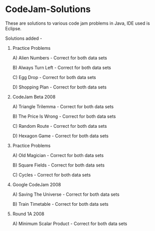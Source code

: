 # CodeJam-Solutions

These are solutions to various code jam problems in Java, IDE used is Eclipse.

Solutions added -

1) Practice Problems

    A) Alien Numbers - Correct for both data sets

    B) Always Turn Left - Correct for both data sets

    C) Egg Drop - Correct for both data sets

    D) Shopping Plan - Correct for both data sets

2) CodeJam Beta 2008

    A) Triangle Trilemma - Correct for both data sets
    
    B) The Price Is Wrong - Correct for both data sets
    
    C) Random Route - Correct for both data sets
    
    D) Hexagon Game - Correct for both data sets

3) Practice Problems

    A) Old Magician - Correct for both data sets
    
    B) Square Fields - Correct for both data sets
    
    C) Cycles - Correct for both data sets
	
4) Google CodeJam 2008

	A) Saving The Universe - Correct for both data sets
    
    B) Train Timetable - Correct for both data sets

5) Round 1A 2008

    A) Minimum Scalar Product - Correct for both data sets
